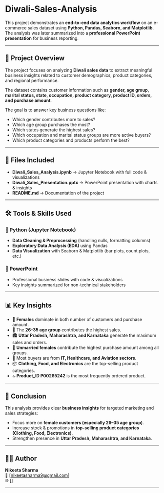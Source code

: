 # Diwali-Sales-Analysis

This project demonstrates an **end-to-end data analytics workflow** on an e-commerce sales dataset using **Python, Pandas, Seaborn, and Matplotlib**.  
The analysis was later summarized into a **professional PowerPoint presentation** for business reporting.

---

## 🚀 Project Overview
The project focuses on analyzing **Diwali sales data** to extract meaningful business insights related to customer demographics, product categories, and regional performance.  

The dataset contains customer information such as **gender, age group, marital status, state, occupation, product category, product ID, orders, and purchase amount**.

The goal is to answer key business questions like:  
- Which gender contributes more to sales?  
- Which age group purchases the most?  
- Which states generate the highest sales?  
- Which occupation and marital status groups are more active buyers?  
- Which product categories and products perform the best?  

---

## 📂 Files Included
- **Diwali_Sales_Analysis.ipynb** → Jupyter Notebook with full code & visualizations  
- **Diwali_Sales_Presentation.pptx** → PowerPoint presentation with charts & insights  
- **README.md** → Documentation of the project  

---

## 🛠 Tools & Skills Used

### 🔹 Python (Jupyter Notebook)
- **Data Cleaning & Preprocessing** (handling nulls, formatting columns)  
- **Exploratory Data Analysis (EDA)** using Pandas  
- **Data Visualization** with Seaborn & Matplotlib (bar plots, count plots, etc.)  

### 🔹 PowerPoint
- Professional business slides with code & visualizations  
- Key insights summarized for non-technical stakeholders  

---

## 📊 Key Insights
- 👩 **Females** dominate in both number of customers and purchase amount.  
- 👥 The **26–35 age group** contributes the highest sales.  
- 🏙️ **Uttar Pradesh, Maharashtra, and Karnataka** generate the maximum sales and orders.  
- 💍 **Unmarried females** contribute the highest purchase amount among all groups.  
- 💼 Most buyers are from **IT, Healthcare, and Aviation sectors**.  
- 📦 **Clothing, Food, and Electronics** are the top-selling product categories.  
- 🔝 **Product_ID P00265242** is the most frequently ordered product.  

---


## 📌 Conclusion
This analysis provides clear **business insights** for targeted marketing and sales strategies:  
- Focus more on **female customers (especially 26–35 age group)**.  
- Increase stock & promotions in **top-selling product categories (Clothing, Food, Electronics)**.  
- Strengthen presence in **Uttar Pradesh, Maharashtra, and Karnataka**.  

---

## 👩‍💻 Author
**Nikeeta Sharma**  
📧 [nikeetasharma9@gmail.com]  
🌐 []  

---
